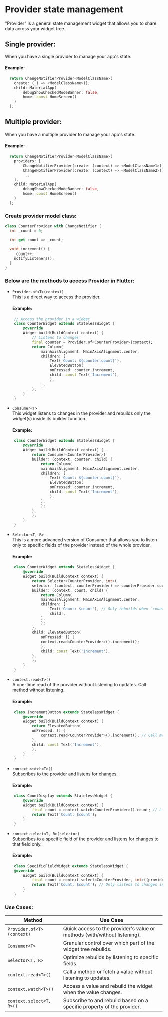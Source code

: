 # Provider state management

"Provider" is a general state management widget that allows you to share data across your widget tree.

## Single provider:
When you have a single provider to manage your app's state.
#### Example:
```dart
  return ChangeNotifierProvider<ModelClassName>( 
    create: (_) => <ModelClassName>(), 
    child: MaterialApp( 
        debugShowCheckedModeBanner: false, 
        home: const HomeScreen()
    )
  );
```

## Multiple provider:
When you have a multiple provider to manage your app's state.
#### Example:
```dart
  return ChangeNotifierProvider<ModelClassName>( 
    providers: [
        ChangeNotifierProvider(create: (context) => <ModelClassName1>()),
        ChangeNotifierProvider(create: (context) => <ModelClassName2>()),
        ...
    ], 
    child: MaterialApp( 
        debugShowCheckedModeBanner: false, 
        home: const HomeScreen()
    )
  );
```

### Create provider model class:
```dart
class CounterProvider with ChangeNotifier {
  int _count = 0;

  int get count => _count;

  void increment() {
    _count++;
    notifyListeners();
  }
}
```

### Below are the methods to access Provider in Flutter:

- `Provider.of<T>(context)`</br>
    This is a direct way to access the provider.
    #### Example:
```dart
    // Access the provider in a widget
    class CounterWidget extends StatelessWidget {
        @override
        Widget build(BuildContext context) {
            // Listens to changes
            final counter = Provider.of<CounterProvider>(context); 
            return Column(
                mainAxisAlignment: MainAxisAlignment.center,
                children: [
                    Text('Count: ${counter.count}'),
                    ElevatedButton(
                    onPressed: counter.increment,
                    child: const Text('Increment'),
                    ),
                ],
            );
        }
    }
```

- `Consumer<T>`</br>
  This widget listens to changes in the provider and rebuilds only the widget(s) inside its builder function.
    #### Example:
```dart
    class CounterWidget extends StatelessWidget {
        @override
        Widget build(BuildContext context) {
            return Consumer<CounterProvider>(
            builder: (context, counter, child) {
                return Column(
                mainAxisAlignment: MainAxisAlignment.center,
                children: [
                    Text('Count: ${counter.count}'),
                    ElevatedButton(
                    onPressed: counter.increment,
                    child: const Text('Increment'),
                    ),
                ],
                );
            },
            );
        }
    }
```

- `Selector<T, R>`</br>
  This is a more advanced version of Consumer that allows you to listen only to specific fields of the provider instead of the whole provider.
    #### Example:
```dart
    class CounterWidget extends StatelessWidget {
        @override
        Widget build(BuildContext context) {
            return Selector<CounterProvider, int>(
            selector: (context, counterProvider) => counterProvider.count,
            builder: (context, count, child) {
                return Column(
                mainAxisAlignment: MainAxisAlignment.center,
                children: [
                    Text('Count: $count'), // Only rebuilds when `count` changes
                    child!,
                ],
                );
            },
            child: ElevatedButton(
                onPressed: () {
                context.read<CounterProvider>().increment();
                },
                child: const Text('Increment'),
            ),
            );
        }
    }
```

- `context.read<T>()`</br>
  A one-time read of the provider without listening to updates. Call method without listening.
    #### Example:
```dart
    class IncrementButton extends StatelessWidget {
        @override
        Widget build(BuildContext context) {
            return ElevatedButton(
            onPressed: () {
                context.read<CounterProvider>().increment(); // Call method without listening
            },
            child: const Text('Increment'),
            );
        }
    }
```

- `context.watch<T>()`</br>
  Subscribes to the provider and listens for changes.
    #### Example:
```dart
    class CountDisplay extends StatelessWidget {
        @override
        Widget build(BuildContext context) {
            final count = context.watch<CounterProvider>().count; // Listens for changes
            return Text('Count: $count');
        }
    }
```

- `context.select<T, R>(selector)`</br>
  Subscribes to a specific field of the provider and listens for changes to that field only.
    #### Example:
```dart
    class SpecificFieldWidget extends StatelessWidget {
    @override
        Widget build(BuildContext context) {
            final count = context.select<CounterProvider, int>((provider) => provider.count);
            return Text('Count: $count'); // Only listens to changes in `count`
        }
    }
```

### Use Cases:
| Method                 | Use Case                                                               |
|------------------------|------------------------------------------------------------------------|
| `Provider.of<T>(context)` | Quick access to the provider's value or methods (with/without listening). |
| `Consumer<T>`           | Granular control over which part of the widget tree rebuilds.         |
| `Selector<T, R>`        | Optimize rebuilds by listening to specific fields.                   |
| `context.read<T>()`     | Call a method or fetch a value without listening to updates.          |
| `context.watch<T>()`    | Access a value and rebuild the widget when the value changes.         |
| `context.select<T, R>()` | Subscribe to and rebuild based on a specific property of the provider. |

